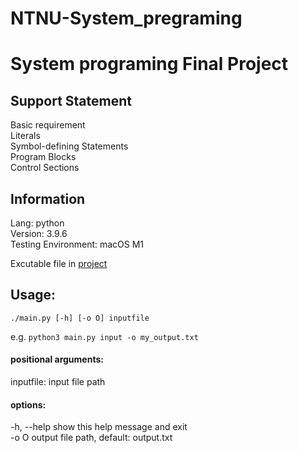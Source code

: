 # NTNU-System_pregraming

# System programing Final Project

## Support Statement

Basic requirement  
Literals  
Symbol-defining Statements  
Program Blocks  
Control Sections

## Information

Lang: python  
Version: 3.9.6  
Testing Environment: macOS M1

Excutable file in [project](./project/)

## Usage:

`./main.py [-h] [-o O] inputfile`

e.g. `python3 main.py input -o my_output.txt`

#### positional arguments:

inputfile: input file path

#### options:

-h, --help show this help message and exit  
-o O output file path, default: output.txt
